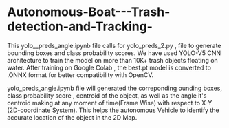 # Autonomous-Boat---Trash-detection-and-Tracking-


This yolo__preds_angle.ipynb file calls for yolo_preds_2.py , file to generate bounding boxes and class probability scores.
We have used YOLO-V5 CNN architecture to train the model on more than 10K+ trash objects floating on water.
After training on Google Colab , the best.pt model is converted to .ONNX format for better compatibility with OpenCV.



yolo_preds_angle.ipynb file will generated the correponding ounding boxes, class probability score , centroid of the object, as well as the angle it's centroid making at any moment of time(Frame Wise) with respect to X-Y (2D-coordinate System). This helps the autonomous Vehicle to identify the accurate location of the object in the 2D Map.
